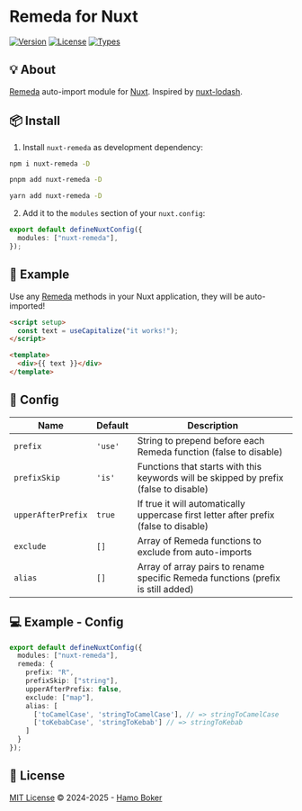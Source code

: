  <h1>Remeda for Nuxt</h1>
 
<p>
  <a href="https://www.npmjs.com/package/nuxt-remeda"><img src="https://badgen.net/npm/v/nuxt-remeda" alt="Version"></a>
  <a href="https://www.npmjs.com/package/nuxt-remeda"><img src="https://badgen.net/npm/license/nuxt-remeda" alt="License"></a>
  <a href="https://www.npmjs.com/package/nuxt-remeda"><img src="https://badgen.net/npm/types/nuxt-remeda" alt="Types"></a>
</p>
   
## 💡 About

[Remeda](https://remedajs.com) auto-import module for [Nuxt](https://nuxtjs.org). Inspired by [nuxt-lodash](https://github.com/cipami/nuxt-lodash.git).

## 📦 Install

1. Install `nuxt-remeda` as development dependency:

```bash
npm i nuxt-remeda -D
```

```bash
pnpm add nuxt-remeda -D
```

```bash
yarn add nuxt-remeda -D
```

2. Add it to the `modules` section of your `nuxt.config`:

```ts
export default defineNuxtConfig({
  modules: ["nuxt-remeda"],
});
```

## 🚀 Example

Use any [Remeda](https://remeda.com) methods in your Nuxt application, they will be auto-imported!

```html
<script setup>
  const text = useCapitalize("it works!");
</script>

<template>
  <div>{{ text }}</div>
</template>
```

## 🔨 Config

| Name               | Default | Description                                                                           |
| ------------------ | ------- |---------------------------------------------------------------------------------------|
| `prefix`           | `'use'` | String to prepend before each Remeda function (false to disable)                      |
| `prefixSkip`       | `'is'`  | Functions that starts with this keywords will be skipped by prefix (false to disable) |
| `upperAfterPrefix` | `true`  | If true it will automatically uppercase first letter after prefix (false to disable)  |
| `exclude`          | `[]`    | Array of Remeda functions to exclude from auto-imports                                |
| `alias`            | `[]`    | Array of array pairs to rename specific Remeda functions (prefix is still added)      |

## 💻 Example - Config

```ts
export default defineNuxtConfig({
  modules: ["nuxt-remeda"],
  remeda: {
    prefix: "R",
    prefixSkip: ["string"],
    upperAfterPrefix: false,
    exclude: ["map"],
    alias: [
      ['toCamelCase', 'stringToCamelCase'], // => stringToCamelCase
      ['toKebabCase', 'stringToKebab'] // => stringToKebab
    ]
  }
});
```

## 📄 License

[MIT License](https://github.com/HamoBoker/nuxt-remeda/blob/master/LICENSE) © 2024-2025 - [Hamo Boker](https://github.com/HamoBoker)
